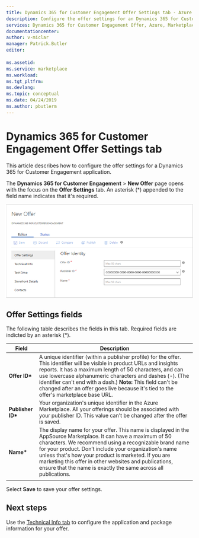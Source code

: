 ```yaml
---
title: Dynamics 365 for Customer Engagement Offer Settings tab - Azure Marketplace | Microsoft Docs
description: Configure the offer settings for an Dynamics 365 for Customer Engagement application offer on the AppSource Marketplace.
services: Dynamics 365 for Customer Engagement Offer, Azure, Marketplace, Cloud Partner Portal, AppSource
documentationcenter:
author: v-miclar
manager: Patrick.Butler  
editor:

ms.assetid: 
ms.service: marketplace
ms.workload: 
ms.tgt_pltfrm: 
ms.devlang: 
ms.topic: conceptual
ms.date: 04/24/2019
ms.author: pbutlerm
---
```


# Dynamics 365 for Customer Engagement Offer Settings tab

This article describes how to configure the offer settings for a Dynamics 365 for Customer Engagement application.

The **Dynamics 365 for Customer Engagement** > **New Offer** page opens with the focus on the **Offer Settings** tab.  An asterisk (*) appended to the field name indicates that it's required.

![Offer Settings tab for Dynamics 365 for Customer Engagement](./media/dyn365ce-offer-settings-tab.png)


## Offer Settings fields

The following table describes the fields in this tab. Required fields are indicted by an asterisk (*).

|    Field         |       Description                                                            |
|  ---------       |     ---------------                                                          |
| **Offer ID\***   | A unique identifier (within a publisher profile) for the offer. This identifier will be visible in product URLs and insights reports. It has a maximum length of 50 characters, and can use lowercase alphanumeric characters and dashes (-). (The identifier can't end with a dash.) **Note:** This field can't be changed after an offer goes live because it's tied to the offer's marketplace base URL.  |
| **Publisher ID\***  | Your organization's unique identifier in the Azure Marketplace. All your offerings should be associated with your publisher ID. This value can't be changed after the offer is saved. |
| **Name\***       | The display name for your offer. This name is displayed in the AppSource Marketplace. It can have a maximum of 50 characters. We recommend using a  recognizable brand name for your product. Don’t include your organization's name unless that's how your product is marketed. If you are marketing this offer in other websites and publications, ensure that the name is exactly the same across all publications. |
|  |  |

Select **Save** to save your offer settings.


## Next steps

Use the [Technical Info tab](./cpp-technical-info-tab.md) to configure the application and package information for your offer.
